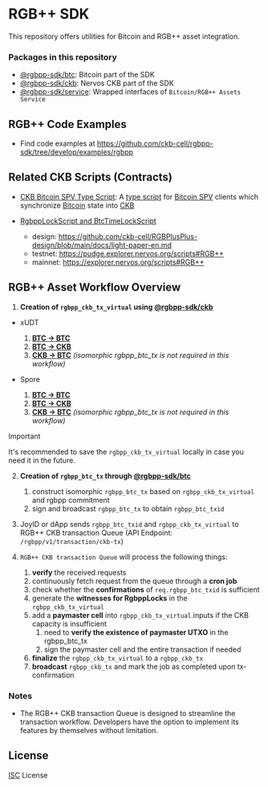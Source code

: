# RGB++ SDK

This repository offers utilities for Bitcoin and RGB++ asset integration.

### Packages in this repository

- [@rgbpp-sdk/btc](./packages/btc): Bitcoin part of the SDK
- [@rgbpp-sdk/ckb](./packages/ckb): Nervos CKB part of the SDK
- [@rgbpp-sdk/service](./packages/service): Wrapped interfaces of `Bitcoin/RGB++ Assets Service`

## RGB++ Code Examples

- Find code examples at https://github.com/ckb-cell/rgbpp-sdk/tree/develop/examples/rgbpp

## Related CKB Scripts (Contracts)
- [CKB Bitcoin SPV Type Script](https://github.com/ckb-cell/ckb-bitcoin-spv-contracts/tree/master/contracts/ckb-bitcoin-spv-type-lock): A [type script](https://docs.nervos.org/docs/basics/glossary#type-script) for [Bitcoin SPV](https://bitcoinwiki.org/wiki/simplified-payment-verification) clients which synchronize [Bitcoin](https://bitcoin.org) state into [CKB](https://github.com/nervosnetwork/ckb)

- [RgbppLockScript and BtcTimeLockScript](https://github.com/ckb-cell/rgbpp-sdk/blob/63df2dcd95b1b735b5d235e156e4361a3c87b0ac/packages/ckb/src/constants/index.ts#L12-L206)
  * design: https://github.com/ckb-cell/RGBPlusPlus-design/blob/main/docs/light-paper-en.md
  * testnet: https://pudge.explorer.nervos.org/scripts#RGB++
  * mainnet: https://explorer.nervos.org/scripts#RGB++

## RGB++ Asset Workflow Overview

1. **Creation of `rgbpp_ckb_tx_virtual` using [@rgbpp-sdk/ckb](https://github.com/ckb-cell/rgbpp-sdk/tree/develop/packages/ckb)**

  - xUDT

    1. **[BTC → BTC](https://github.com/ckb-cell/rgbpp-sdk/tree/develop/packages/ckb#rgb-xudt-transfer-on-btc)**
    2. **[BTC → CKB](https://github.com/ckb-cell/rgbpp-sdk/tree/develop/packages/ckb#rgb-xudt-leap-from-btc-to-ckb)**
    3. **[CKB → BTC](https://github.com/ckb-cell/rgbpp-sdk/tree/develop/packages/ckb#rgb-xudt-leap-from-ckb-to-btc)** *(isomorphic rgbpp_btc_tx is not required in this workflow)*

  - Spore
  
    1. **[BTC → BTC](https://github.com/ckb-cell/rgbpp-sdk/blob/develop/packages/ckb/README.md#rgb-spore-transfer-on-btc)**
    2. **[BTC → CKB](https://github.com/ckb-cell/rgbpp-sdk/blob/develop/packages/ckb/README.md#rgb-spore-leap-from-btc-to-ckb)**
    3. **[CKB → BTC](https://github.com/ckb-cell/rgbpp-sdk/blob/develop/packages/ckb/README.md#rgb-spore-leap-from-ckb-to-btc)** *(isomorphic rgbpp_btc_tx is not required in this workflow)*

  > [!IMPORTANT]
  > It's recommended to save the `rgbpp_ckb_tx_virtual` locally in case you need it in the future.

2. **Creation of `rgbpp_btc_tx` through [@rgbpp-sdk/btc](https://github.com/ckb-cell/rgbpp-sdk/tree/develop/packages/btc)**
    1. construct isomorphic `rgbpp_btc_tx` based on `rgbpp_ckb_tx_virtual` and rgbpp commitment
    2. sign and broadcast `rgbpp_btc_tx` to obtain `rgbpp_btc_txid`

3. JoyID or dApp sends `rgbpp_btc_txid` and `rgbpp_ckb_tx_virtual` to RGB++ CKB transaction Queue (API Endpoint: `/rgbpp/v1/transaction/ckb-tx`)

4. `RGB++ CKB transaction Queue` will process the following things:
    1. **verify** the received requests
    2. continuously fetch request from the queue through a **cron job**
    3. check whether the **confirmations** of `req.rgbpp_btc_txid` is sufficient
    4. generate the **witnesses for RgbppLocks** in the `rgbpp_ckb_tx_virtual`
    5. add a **paymaster cell** into `rgbpp_ckb_tx_virtual`.inputs if the CKB capacity is insufficient
        1. need to **verify the existence of paymaster UTXO** in the rgbpp_btc_tx
        2. sign the paymaster cell and the entire transaction if needed
    6. **finalize** the `rgbpp_ckb_tx_virtual` to a `rgbpp_ckb_tx`
    7. **broadcast** `rgbpp_ckb_tx` and mark the job as completed upon tx-confirmation

### Notes

- The RGB++ CKB transaction Queue is designed to streamline the transaction workflow. Developers have the option to implement its features by themselves without limitation.


## License

[ISC](./LICENSE) License
